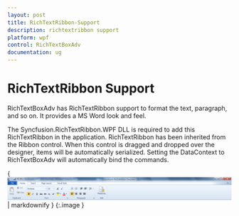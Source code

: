```yaml
---
layout: post
title: RichTextRibbon-Support
description: richtextribbon support
platform: wpf
control: RichTextBoxAdv
documentation: ug
---
```


# RichTextRibbon Support

RichTextBoxAdv has RichTextRibbon support to format the text, paragraph, and so on. It provides a MS Word look and feel.

The Syncfusion.RichTextRibbon.WPF DLL is required to add this RichTextRibbon in the application. RichTextRibbon has been inherited from the Ribbon control. When this control is dragged and dropped over the designer, items will be automatically serialized. Setting the DataContext to RichTextBoxAdv will automatically bind the commands.



{ ![](RichTextRibbon-Support_images/RichTextRibbon-Support_img1.png) | markdownify }
{:.image }




